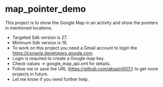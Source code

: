 # map_pointer_demo
This project is to show the Google Map in an activity and show the pointers in mentioned locations.
* Targeted Sdk version is 27.
* Minimum Sdk version is 16.
* To work on this project you need a Gmail account to login the https://console.developers.google.com.
* Login is required to create a Google map key.
* Check values -> google_map_api.xml for details.
* Follow me or save the URL (https://github.com/aksaini007/) to get more projects in future.
* Let me know if you need further help.
